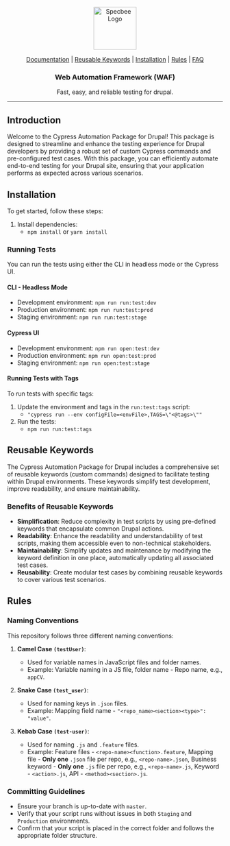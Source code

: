 <p align="center">
  <img style="width: 100px;" src="https://www.thedroptimes.com/sites/thedroptimes.com/files/styles/profile_large/public/2021-12/specbee-consulting-services.png?itok=xmhziXEX" alt="Specbee Logo"/>
</p>

<p align="center">
  <a href="#documentation">Documentation</a> |
  <a href="#reusable-keywords">Reusable Keywords</a> |
  <a href="#installation">Installation</a> |
  <a href="#rules">Rules</a> |
  <a href="#faq">FAQ</a>
</p>

<h3 align="center">Web Automation Framework (WAF)</h3>

<p align="center">
  Fast, easy, and reliable testing for drupal.
</p>

---

## Introduction

Welcome to the Cypress Automation Package for Drupal! This package is designed to streamline and enhance the testing experience for Drupal developers by providing a robust set of custom Cypress commands and pre-configured test cases. With this package, you can efficiently automate end-to-end testing for your Drupal site, ensuring that your application performs as expected across various scenarios.

## Installation

To get started, follow these steps:

1. Install dependencies:
   - `npm install` or `yarn install`

### Running Tests

You can run the tests using either the CLI in headless mode or the Cypress UI.

#### CLI - Headless Mode

- Development environment: `npm run run:test:dev`
- Production environment: `npm run run:test:prod`
- Staging environment: `npm run run:test:stage`

#### Cypress UI

- Development environment: `npm run open:test:dev`
- Production environment: `npm run open:test:prod`
- Staging environment: `npm run open:test:stage`

#### Running Tests with Tags

To run tests with specific tags:

1. Update the environment and tags in the `run:test:tags` script: 
   - `"cypress run --env configFile=<envFile>,TAGS=\"<@tags>\""`
2. Run the tests: 
   - `npm run run:test:tags`

## Reusable Keywords

The Cypress Automation Package for Drupal includes a comprehensive set of reusable keywords (custom commands) designed to facilitate testing within Drupal environments. These keywords simplify test development, improve readability, and ensure maintainability.

### Benefits of Reusable Keywords

- **Simplification**: Reduce complexity in test scripts by using pre-defined keywords that encapsulate common Drupal actions.
- **Readability**: Enhance the readability and understandability of test scripts, making them accessible even to non-technical stakeholders.
- **Maintainability**: Simplify updates and maintenance by modifying the keyword definition in one place, automatically updating all associated test cases.
- **Reusability**: Create modular test cases by combining reusable keywords to cover various test scenarios.

## Rules

### Naming Conventions

This repository follows three different naming conventions:

1. **Camel Case `(testUser)`**: 
   - Used for variable names in JavaScript files and folder names.
   - Example: Variable naming in a JS file, folder name - Repo name, e.g., `appCV`.

2. **Snake Case `(test_user)`**: 
   - Used for naming keys in `.json` files.
   - Example: Mapping field name - `"<repo_name><section><type>": "value"`.

3. **Kebab Case `(test-user)`**: 
   - Used for naming `.js` and `.feature` files.
   - Example: Feature files - `<repo-name><function>.feature`, Mapping file - **Only one** `.json` file per repo, e.g., `<repo-name>.json`, Business keyword - **Only one** `.js` file per repo, e.g., `<repo-name>.js`, Keyword - `<action>.js`, API - `<method><section>.js`.

### Committing Guidelines

- Ensure your branch is up-to-date with `master`.
- Verify that your script runs without issues in both `Staging` and `Production` environments.
- Confirm that your script is placed in the correct folder and follows the appropriate folder structure.
